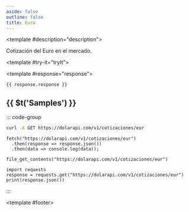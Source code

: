 ```yaml
---
aside: false
outline: false
title: Euro
---
```


<script setup>
import { setRegionForSidebar } from '../../.vitepress/sidebar/sidebar.utils.js'

setRegionForSidebar('ar')
</script>

<OAOperation operationId="get-cotizacion-eur" :hide-default-footer="false">

<template #description="description">

<PathEndpoint :method="description.method" :path="description.path" :baseUrl="description.baseUrl" />

Cotización del Euro en el mercado.

</template>

<template #try-it="tryIt">

<TryItButton :operation-id="tryIt.operationId" :method="tryIt.method" hide-endpoint>

<template #response="response">

```json-vue
{{ response.response }}
```

</template>

</TryItButton>

## {{ $t('Samples') }}

::: code-group

```bash [cURL] 
curl -X GET https://dolarapi.com/v1/cotizaciones/eur
```

```js-vue [JavaScript]
fetch("https://dolarapi.com/v1/cotizaciones/eur")
  .then(response => response.json())
  .then(data => console.log(data));
```

```php-vue [PHP]
file_get_contents("https://dolarapi.com/v1/cotizaciones/eur")
```

```python-vue [Python]
import requests
response = requests.get("https://dolarapi.com/v1/cotizaciones/eur")
print(response.json())
```

:::

</template>

<template #footer>

<!--@include: ./parts/get-cotizacion-eur-footer.md -->

</template>

</OAOperation>
